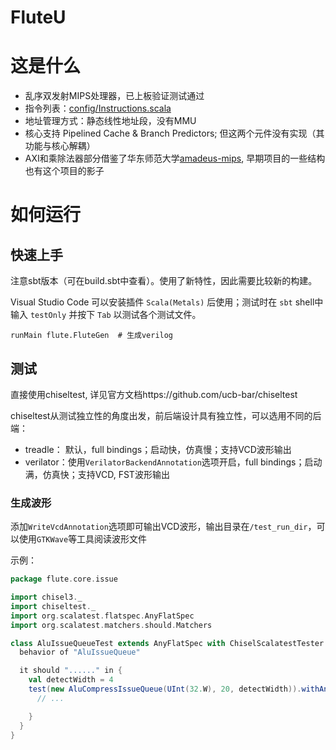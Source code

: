 FluteU
=======================

# 这是什么

- 乱序双发射MIPS处理器，已上板验证测试通过
- 指令列表：[config/Instructions.scala](src/main/scala/flute/config/Instructions.scala)
- 地址管理方式：静态线性地址段，没有MMU
- 核心支持 Pipelined Cache & Branch Predictors; 但这两个元件没有实现（其功能与核心解耦）
- AXI和乘除法器部分借鉴了华东师范大学[amadeus-mips](https://github.com/amadeus-mips/amadeus-mips), 早期项目的一些结构也有这个项目的影子

# 如何运行

## 快速上手

注意sbt版本（可在build.sbt中查看）。使用了新特性，因此需要比较新的构建。

Visual Studio Code 可以安装插件 `Scala(Metals)` 后使用；测试时在 `sbt` shell中输入 `testOnly` 并按下 `Tab` 以测试各个测试文件。

```shell
runMain flute.FluteGen  # 生成verilog
```

## 测试

直接使用chiseltest, 详见官方文档https://github.com/ucb-bar/chiseltest

chiseltest从测试独立性的角度出发，前后端设计具有独立性，可以选用不同的后端：

- treadle： 默认，full bindings；启动快，仿真慢；支持VCD波形输出
- verilator：使用`VerilatorBackendAnnotation`选项开启，full bindings；启动满，仿真快；支持VCD, FST波形输出

### 生成波形
添加`WriteVcdAnnotation`选项即可输出VCD波形，输出目录在`/test_run_dir`，可以使用`GTKWave`等工具阅读波形文件


示例：
```scala
package flute.core.issue

import chisel3._
import chiseltest._
import org.scalatest.flatspec.AnyFlatSpec
import org.scalatest.matchers.should.Matchers

class AluIssueQueueTest extends AnyFlatSpec with ChiselScalatestTester with Matchers {
  behavior of "AluIssueQueue"

  it should "......" in {
    val detectWidth = 4
    test(new AluCompressIssueQueue(UInt(32.W), 20, detectWidth)).withAnnotations(Seq(WriteVcdAnnotation)) { c =>
      // ...

    }
  }
}

```
